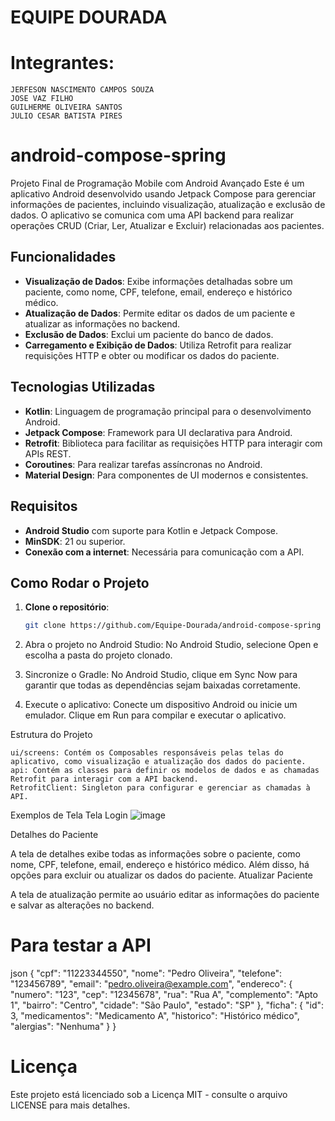 # EQUIPE DOURADA
# Integrantes:
    JERFESON NASCIMENTO CAMPOS SOUZA
    JOSE VAZ FILHO
    GUILHERME OLIVEIRA SANTOS
    JULIO CESAR BATISTA PIRES
# android-compose-spring
Projeto Final de Programação Mobile com Android Avançado
Este é um aplicativo Android desenvolvido usando Jetpack Compose para gerenciar informações de pacientes, incluindo visualização, atualização e exclusão de dados. O aplicativo se comunica com uma API backend para realizar operações CRUD (Criar, Ler, Atualizar e Excluir) relacionadas aos pacientes.

## Funcionalidades

- **Visualização de Dados**: Exibe informações detalhadas sobre um paciente, como nome, CPF, telefone, email, endereço e histórico médico.
- **Atualização de Dados**: Permite editar os dados de um paciente e atualizar as informações no backend.
- **Exclusão de Dados**: Exclui um paciente do banco de dados.
- **Carregamento e Exibição de Dados**: Utiliza Retrofit para realizar requisições HTTP e obter ou modificar os dados do paciente.

## Tecnologias Utilizadas

- **Kotlin**: Linguagem de programação principal para o desenvolvimento Android.
- **Jetpack Compose**: Framework para UI declarativa para Android.
- **Retrofit**: Biblioteca para facilitar as requisições HTTP para interagir com APIs REST.
- **Coroutines**: Para realizar tarefas assíncronas no Android.
- **Material Design**: Para componentes de UI modernos e consistentes.

## Requisitos

- **Android Studio** com suporte para Kotlin e Jetpack Compose.
- **MinSDK**: 21 ou superior.
- **Conexão com a internet**: Necessária para comunicação com a API.

## Como Rodar o Projeto

1. **Clone o repositório**:
   ```bash
   git clone https://github.com/Equipe-Dourada/android-compose-spring

2. Abra o projeto no Android Studio:
        No Android Studio, selecione Open e escolha a pasta do projeto clonado.

3. Sincronize o Gradle:
        No Android Studio, clique em Sync Now para garantir que todas as dependências sejam baixadas corretamente.

4. Execute o aplicativo:
        Conecte um dispositivo Android ou inicie um emulador.
        Clique em Run para compilar e executar o aplicativo.

Estrutura do Projeto

    ui/screens: Contém os Composables responsáveis pelas telas do aplicativo, como visualização e atualização dos dados do paciente.
    api: Contém as classes para definir os modelos de dados e as chamadas Retrofit para interagir com a API backend.
    RetrofitClient: Singleton para configurar e gerenciar as chamadas à API.

Exemplos de Tela
Tela Login
![image](https://github.com/user-attachments/assets/c8b06c4b-cd20-4cbd-88c8-095e23aa625e)

Detalhes do Paciente

A tela de detalhes exibe todas as informações sobre o paciente, como nome, CPF, telefone, email, endereço e histórico médico. Além disso, há opções para excluir ou atualizar os dados do paciente.
Atualizar Paciente

A tela de atualização permite ao usuário editar as informações do paciente e salvar as alterações no backend.

# Para testar a API
json {
    "cpf": "11223344550",
    "nome": "Pedro Oliveira",
    "telefone": "123456789",
    "email": "pedro.oliveira@example.com",
    "endereco": {
        "numero": "123",
        "cep": "12345678",
        "rua": "Rua A",
        "complemento": "Apto 1",
        "bairro": "Centro",
        "cidade": "São Paulo",
        "estado": "SP"
    },
    "ficha": {
        "id": 3,
        "medicamentos": "Medicamento A",
        "historico": "Histórico médico",
        "alergias": "Nenhuma"
    }
}
# Licença

Este projeto está licenciado sob a Licença MIT - consulte o arquivo LICENSE para mais detalhes.

